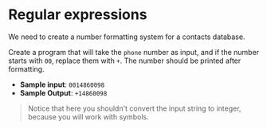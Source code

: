 # Regular expressions

We need to create a number formatting system for a contacts database.

Create a program that will take the `phone` number as input, and if the number starts with `00`, replace them with `+`. The number should be printed after formatting.

- **Sample input**: `0014860098`
- **Sample Output**: `+14860098`

>Notice that here you shouldn't convert the input string to integer, because you will work with symbols.